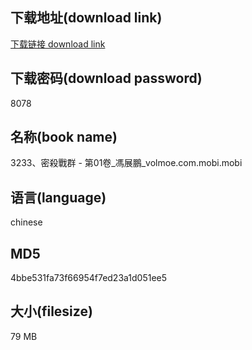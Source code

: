 ## 下载地址(download link)
[下载链接 download link](https://voluble-croquembouche-d321dc.netlify.app/?s=3233%E3%80%81%E5%AF%86%E6%AE%BA%E6%88%B0%E7%BE%A4+-+%E7%AC%AC01%E5%8D%B7_%E9%A6%AE%E5%B1%95%E9%B5%AC_volmoe.com.mobi)

## 下载密码(download password)
8078

## 名称(book name)
3233、密殺戰群 - 第01卷_馮展鵬_volmoe.com.mobi.mobi

## 语言(language)
chinese

## MD5
4bbe531fa73f66954f7ed23a1d051ee5

## 大小(filesize)
79 MB
